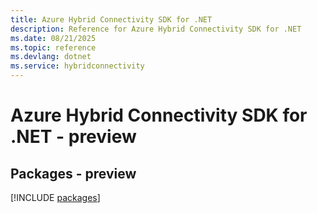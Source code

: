 ```yaml
---
title: Azure Hybrid Connectivity SDK for .NET
description: Reference for Azure Hybrid Connectivity SDK for .NET
ms.date: 08/21/2025
ms.topic: reference
ms.devlang: dotnet
ms.service: hybridconnectivity
---
```

# Azure Hybrid Connectivity SDK for .NET - preview
## Packages - preview
[!INCLUDE [packages](hybrid-connectivity-index.md)]